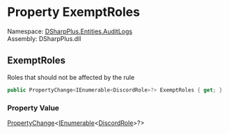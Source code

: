 # Property ExemptRoles

Namespace: [DSharpPlus.Entities.AuditLogs](DSharpPlus.Entities.AuditLogs.md)  
Assembly: DSharpPlus.dll

## <a id="DSharpPlus_Entities_AuditLogs_DiscordAuditLogAutoModerationRuleEntry_ExemptRoles"></a>ExemptRoles

Roles that should not be affected by the rule

```csharp
public PropertyChange<IEnumerable<DiscordRole>?> ExemptRoles { get; }
```

### Property Value

[PropertyChange](DSharpPlus.Entities.AuditLogs.PropertyChange\-1.md)<[IEnumerable](https://learn.microsoft.com/dotnet/api/system.collections.generic.ienumerable\-1)<[DiscordRole](DSharpPlus.Entities.DiscordRole.md)\>?\>


